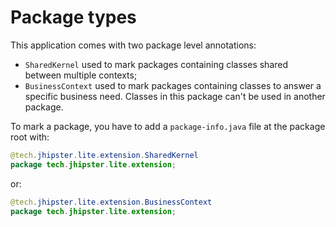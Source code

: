 # Package types

This application comes with two package level annotations:

- `SharedKernel` used to mark packages containing classes shared between multiple contexts;
- `BusinessContext` used to mark packages containing classes to answer a specific business need. Classes in this package can't be used in another package.

To mark a package, you have to add a `package-info.java` file at the package root with:

```java
@tech.jhipster.lite.extension.SharedKernel
package tech.jhipster.lite.extension;

```

or:

```java
@tech.jhipster.lite.extension.BusinessContext
package tech.jhipster.lite.extension;

```

